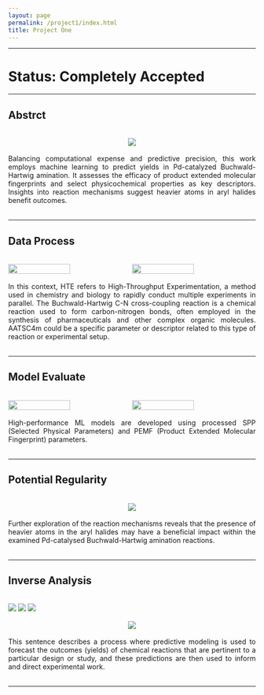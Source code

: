 ```yaml
---
layout: page
permalink: /project1/index.html
title: Project One
---
```

---
# Status: Completely Accepted
---

## Abstrct
<br>

<div style="text-align: center;">
<img src="https://zwr0.github.io/images/project1/1.jpg">
</div>
<br>

<div style="text-align: justify;">
  Balancing computational expense and predictive precision, this work employs machine learning to predict yields in Pd-catalyzed Buchwald-Hartwig amination. It assesses the efficacy of product extended molecular fingerprints and select physicochemical properties as key descriptors. Insights into reaction mechanisms suggest heavier atoms in aryl halides benefit outcomes.
</div>
<br>

---
## Data Process
<br>

<div class='second' style="display: flex;">
  <img src="https://zwr0.github.io/images/project1/4.jpg"  style="width: 50%; height: auto;">
  <img src="https://zwr0.github.io/images/project1/2.jpg"  style="width: 50%; height: auto;">
</div>
<br>

<div style="text-align: justify;">
  In this context, HTE refers to High-Throughput Experimentation, a method used in chemistry and biology to rapidly conduct multiple experiments in parallel. The Buchwald-Hartwig C-N cross-coupling reaction is a chemical reaction used to form carbon-nitrogen bonds, often employed in the synthesis of pharmaceuticals and other complex organic molecules. AATSC4m could be a specific parameter or descriptor related to this type of reaction or experimental setup.
</div>
<br>

---
## Model Evaluate
<br>

<div class='second' style="display: flex;">
  <img src="https://zwr0.github.io/images/project1/5.jpg" style="width: 50%; height: auto;">
  <img src="https://zwr0.github.io/images/project1/6.jpg" style="width: 50%; height: auto;">
</div>
<br>

<div style="text-align: justify;">
  High-performance ML models are developed using processed SPP (Selected Physical Parameters) and PEMF (Product Extended Molecular Fingerprint) parameters.
</div>
<br>

---
## Potential Regularity
<br>

<div style="text-align: center;">
<img src="https://zwr0.github.io/images/project1/3.jpg">
</div>
<br>

<div style="text-align: justify;">
  Further exploration of the reaction mechanisms reveals that the presence of heavier atoms in the aryl halides may have a beneficial impact within the examined Pd-catalysed Buchwald-Hartwig amination reactions.
</div>
<br>

---
## Inverse Analysis
<br>

<div class='third'>
  <img src="https://zwr0.github.io/images/project1/7.jpg">
  <img src="https://zwr0.github.io/images/project1/8.jpg">
  <img src="https://zwr0.github.io/images/project1/9.jpg">
</div>
<br>

<div style="text-align: center;">
<img src="https://zwr0.github.io/images/project1/10.jpg">
</div>
<br>

<div style="text-align: justify;">
  This sentence describes a process where predictive modeling is used to forecast the outcomes (yields) of chemical reactions that are pertinent to a particular design or study, and these predictions are then used to inform and direct experimental work.
</div>
<br>

---


